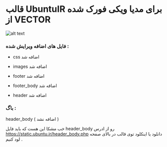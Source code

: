 # قالب UbuntuIR برای مدیا ویکی فورک شده از VECTOR

![alt text](http://imgurl.ir/uploads/n07505_Screenshot_2018-10-04_Iranian_Ubuntu_Community.png)

### فایل های اضافه ویرایش شده :

- css اضافه شد

- images اضافه شد

- footer اضافه شد

- footer_body اضاقه شد

- header اضافه شد


### باگ :

header_body ( اضافه نشد )

خب مشکا این هست که باید فایل header_body رو از ادرس https://static.ubuntu.ir/header_body.php دانلود یا اینکلود توی قالب در بالای صفحه لود کنیم .

